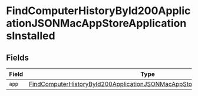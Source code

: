 # FindComputerHistoryById200ApplicationJSONMacAppStoreApplicationsInstalled


## Fields

| Field                                                                                                                                                                                   | Type                                                                                                                                                                                    | Required                                                                                                                                                                                | Description                                                                                                                                                                             |
| --------------------------------------------------------------------------------------------------------------------------------------------------------------------------------------- | --------------------------------------------------------------------------------------------------------------------------------------------------------------------------------------- | --------------------------------------------------------------------------------------------------------------------------------------------------------------------------------------- | --------------------------------------------------------------------------------------------------------------------------------------------------------------------------------------- |
| `app`                                                                                                                                                                                   | [FindComputerHistoryById200ApplicationJSONMacAppStoreApplicationsInstalledApp](../../models/operations/findcomputerhistorybyid200applicationjsonmacappstoreapplicationsinstalledapp.md) | :heavy_minus_sign:                                                                                                                                                                      | N/A                                                                                                                                                                                     |